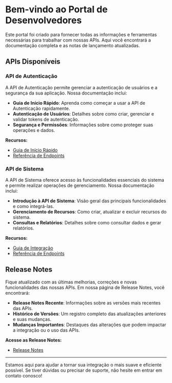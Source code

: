 # Bem-vindo ao Portal de Desenvolvedores

Este portal foi criado para fornecer todas as informações e ferramentas necessárias para trabalhar com nossas APIs. Aqui você encontrará a documentação completa e as notas de lançamento atualizadas.

## APIs Disponíveis

### API de Autenticação

A API de Autenticação permite gerenciar a autenticação de usuários e a segurança da sua aplicação. Nossa documentação inclui:

- **Guia de Início Rápido**: Aprenda como começar a usar a API de Autenticação rapidamente.
- **Autenticação de Usuários**: Detalhes sobre como criar, gerenciar e validar tokens de autenticação.
- **Segurança e Permissões**: Informações sobre como proteger suas operações e dados.

**Recursos:**

- [Guia de Início Rápido](/AlppiDocumentation/api/authentication/)
- [Referência de Endpoints](/AlppiDocumentation/api/authentication/login.md)


### API de Sistema

A API de Sistema oferece acesso às funcionalidades essenciais do sistema e permite realizar operações de gerenciamento. Nossa documentação inclui:

- **Introdução à API de Sistema**: Visão geral das principais funcionalidades e como integrá-las.
- **Gerenciamento de Recursos**: Como criar, atualizar e excluir recursos do sistema.
- **Consultas e Relatórios**: Detalhes sobre como consultar dados e gerar relatórios.

**Recursos:**

- [Guia de Integração](/AlppiDocumentation/api/system/)
- [Referência de Endpoints](/AlppiDocumentation/api/system/campus.md)


## Release Notes

Fique atualizado com as últimas melhorias, correções e novas funcionalidades das nossas APIs. Em nossa página de Release Notes, você encontrará:

- **Release Notes Recente**: Informações sobre as versões mais recentes das APIs.
- **Histórico de Versões**: Um registro completo das atualizações anteriores e suas mudanças.
- **Mudanças Importantes**: Destaques das alterações que podem impactar a integração ou o uso das APIs.

**Acesse as Release Notes:**

- [Release Notes](/AlppiDocumentation/release-notes/v1/v1.0.0.md)

---

Estamos aqui para ajudar a tornar sua integração o mais suave e eficiente possível. Se tiver dúvidas ou precisar de suporte, não hesite em entrar em contato conosco!

